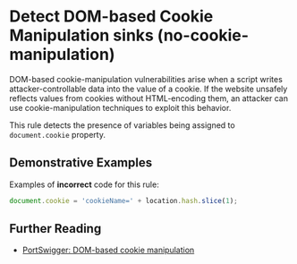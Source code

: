 # Detect DOM-based Cookie Manipulation sinks (no-cookie-manipulation)

DOM-based cookie-manipulation vulnerabilities arise when a script writes attacker-controllable data into the value of a cookie. If the website unsafely reflects values from cookies without HTML-encoding them, an attacker can use cookie-manipulation techniques to exploit this behavior.

This rule detects the presence of variables being assigned to `document.cookie` property.

## Demonstrative Examples

Examples of **incorrect** code for this rule:

```js
document.cookie = 'cookieName=' + location.hash.slice(1);
```

## Further Reading

- [PortSwigger: DOM-based cookie manipulation](https://portswigger.net/web-security/dom-based/cookie-manipulation)
